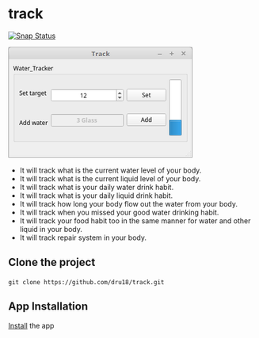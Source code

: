 # track

[![Snap Status](https://build.snapcraft.io/badge/dru18/track.svg)](https://build.snapcraft.io/user/dru18/track)

![water_tracker_v1.0.png](https://github.com/dru18/track/blob/master/App/Screenshot/water_tracker_v1.0.png)

- It will track what is the current water level of your body.
- It will track what is the current liquid level of your body.
- It will track what is your daily water drink habit.
- It will track what is your daily liquid drink habit.
- It will track how long your body flow out the water from your body.
- It will track when you missed your good water drinking habit.
- It will track your food habit too in the same manner for water and other liquid in your body.
- It will track repair system in your body.

## Clone the project

```git clone https://github.com/dru18/track.git```

## App Installation

[Install](https://github.com/dru18/track/tree/master/App) the app
